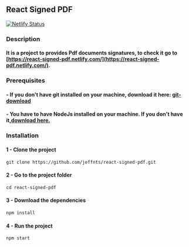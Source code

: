 ## React Signed PDF

[![Netlify Status](https://api.netlify.com/api/v1/badges/dfcee20c-9774-44e3-a438-26b1398fe8d6/deploy-status)](https://app.netlify.com/sites/react-signed-pdf/deploys)

### Description
#### It is a project to provides Pdf documents signatures, to check it go to [https://react-signed-pdf.netlify.com/](https://react-signed-pdf.netlify.com/).

### Prerequisites
#### - If you don't have git installed on your machine, download it here: [git-download](https://git-scm.com/downloads)
#### - You have to have NodeJs installed on your machine. If you don't have it,[download here.](https://nodejs.org/en/) 

### Installation

#### 1 - Clone the project
```$xslt
git clone https://github.com/jeffnts/react-signed-pdf.git
```

#### 2 - Go to the project folder
```$xslt
cd react-signed-pdf
```

#### 3 - Download the dependencies
```$xslt
npm install
```

#### 4 - Run the project
```$xslt
npm start
```

